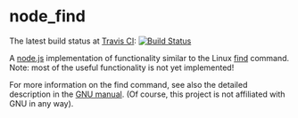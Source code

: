 # node_find

The latest build status at [Travis CI](http://travis-ci.org): [![Build Status](https://travis-ci.org/alflanagan/node_find.svg)](https://travis-ci.org/alflanagan/node_find)

A [node.js](https://nodejs.org) implementation of functionality similar to the Linux
 [find](http://linux.die.net/man/1/find) command. Note: most of the useful functionality is not yet
 implemented!

For more information on the find command, see also the detailed description in the
[GNU manual](https://www.gnu.org/software/findutils/manual/html_mono/find.html). (Of course,
  this project is not affiliated with GNU in any way).
